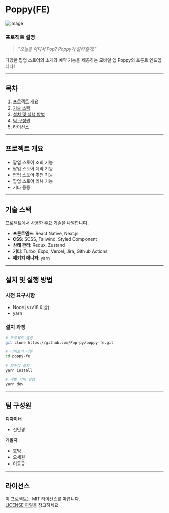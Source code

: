 # **Poppy(FE)**
![image](https://github.com/user-attachments/assets/1e918b9b-322e-4357-86e3-defa1d9e2e27)

### **프로젝트 설명**
>*"오늘은 어디서 Pop? Poppy가 알려줄게!"*

다양한 팝업 스토어의 소개와 예약 기능을 제공하는 모바일 앱 Poppy의 프론트 엔드입니다!

---

## **목차**
1. [프로젝트 개요](#프로젝트-개요)
2. [기술 스택](#기술-스택)
3. [설치 및 실행 방법](#설치-및-실행-방법)
4. [팀 구성원](#팀-구성원)
5. [라이선스](#라이선스)

---

## **프로젝트 개요**
- 팝업 스토어 조회 기능  
- 팝업 스토어 예약 기능
- 팝업 스토어 추천 기능
- 팝업 스토어 리뷰 기능
- 기타 등등

---

## **기술 스택**
프로젝트에서 사용한 주요 기술을 나열합니다.  
- **프론트엔드**: React Native, Next.js
- **CSS**: SCSS, Tailwind, Styled Component
- **상태 관리**: Redux, Zustand
- **기타**: Turbo, Expo, Vercel, Jira, Github Actions
- **패키지 메니저**: yarn

---

## **설치 및 실행 방법**

### **사전 요구사항**
- Node.js (v18 이상)
- yarn

### **설치 과정**
```bash
# 프로젝트 클론
git clone https://github.com/Pop-py/poppy-fe.git

# 디렉토리 이동
cd poppy-fe

# 의존성 설치
yarn install

# 개발 서버 실행
yarn dev
```

---

## **팀 구성원**
**디자이너**
- 신민경

**개발자**
- 호범
- 오세원
- 이동규

---

## **라이선스**
이 프로젝트는 MIT 라이선스를 따릅니다.  
[LICENSE 파일](./LICENSE)을 참고하세요.
